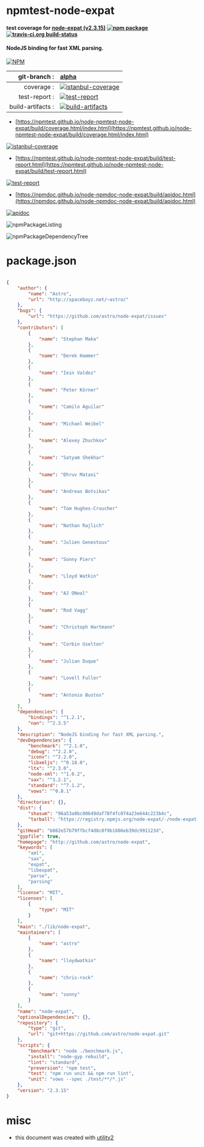 # npmtest-node-expat

#### test coverage for  [node-expat (v2.3.15)](http://github.com/astro/node-expat)  [![npm package](https://img.shields.io/npm/v/npmtest-node-expat.svg?style=flat-square)](https://www.npmjs.org/package/npmtest-node-expat) [![travis-ci.org build-status](https://api.travis-ci.org/npmtest/node-npmtest-node-expat.svg)](https://travis-ci.org/npmtest/node-npmtest-node-expat)

#### NodeJS binding for fast XML parsing.

[![NPM](https://nodei.co/npm/node-expat.png?downloads=true&downloadRank=true&stars=true)](https://www.npmjs.com/package/node-expat)

| git-branch : | [alpha](https://github.com/npmtest/node-npmtest-node-expat/tree/alpha)|
|--:|:--|
| coverage : | [![istanbul-coverage](https://npmtest.github.io/node-npmtest-node-expat/build/coverage.badge.svg)](https://npmtest.github.io/node-npmtest-node-expat/build/coverage.html/index.html)|
| test-report : | [![test-report](https://npmtest.github.io/node-npmtest-node-expat/build/test-report.badge.svg)](https://npmtest.github.io/node-npmtest-node-expat/build/test-report.html)|
| build-artifacts : | [![build-artifacts](https://npmtest.github.io/node-npmtest-node-expat/glyphicons_144_folder_open.png)](https://github.com/npmtest/node-npmtest-node-expat/tree/gh-pages/build)|

- [https://npmtest.github.io/node-npmtest-node-expat/build/coverage.html/index.html](https://npmtest.github.io/node-npmtest-node-expat/build/coverage.html/index.html)

[![istanbul-coverage](https://npmtest.github.io/node-npmtest-node-expat/build/screenCapture.buildCi.browser.%252Ftmp%252Fbuild%252Fcoverage.lib.html.png)](https://npmtest.github.io/node-npmtest-node-expat/build/coverage.html/index.html)

- [https://npmtest.github.io/node-npmtest-node-expat/build/test-report.html](https://npmtest.github.io/node-npmtest-node-expat/build/test-report.html)

[![test-report](https://npmtest.github.io/node-npmtest-node-expat/build/screenCapture.buildCi.browser.%252Ftmp%252Fbuild%252Ftest-report.html.png)](https://npmtest.github.io/node-npmtest-node-expat/build/test-report.html)

- [https://npmdoc.github.io/node-npmdoc-node-expat/build/apidoc.html](https://npmdoc.github.io/node-npmdoc-node-expat/build/apidoc.html)

[![apidoc](https://npmdoc.github.io/node-npmdoc-node-expat/build/screenCapture.buildCi.browser.%252Ftmp%252Fbuild%252Fapidoc.html.png)](https://npmdoc.github.io/node-npmdoc-node-expat/build/apidoc.html)

![npmPackageListing](https://npmtest.github.io/node-npmtest-node-expat/build/screenCapture.npmPackageListing.svg)

![npmPackageDependencyTree](https://npmtest.github.io/node-npmtest-node-expat/build/screenCapture.npmPackageDependencyTree.svg)



# package.json

```json

{
    "author": {
        "name": "Astro",
        "url": "http://spaceboyz.net/~astro/"
    },
    "bugs": {
        "url": "https://github.com/astro/node-expat/issues"
    },
    "contributors": [
        {
            "name": "Stephan Maka"
        },
        {
            "name": "Derek Hammer"
        },
        {
            "name": "Iein Valdez"
        },
        {
            "name": "Peter Körner"
        },
        {
            "name": "Camilo Aguilar"
        },
        {
            "name": "Michael Weibel"
        },
        {
            "name": "Alexey Zhuchkov"
        },
        {
            "name": "Satyam Shekhar"
        },
        {
            "name": "Dhruv Matani"
        },
        {
            "name": "Andreas Botsikas"
        },
        {
            "name": "Tom Hughes-Croucher"
        },
        {
            "name": "Nathan Rajlich"
        },
        {
            "name": "Julien Genestoux"
        },
        {
            "name": "Sonny Piers"
        },
        {
            "name": "Lloyd Watkin"
        },
        {
            "name": "AJ ONeal"
        },
        {
            "name": "Rod Vagg"
        },
        {
            "name": "Christoph Hartmann"
        },
        {
            "name": "Corbin Uselton"
        },
        {
            "name": "Julian Duque"
        },
        {
            "name": "Lovell Fuller"
        },
        {
            "name": "Antonio Bustos"
        }
    ],
    "dependencies": {
        "bindings": "^1.2.1",
        "nan": "^2.3.5"
    },
    "description": "NodeJS binding for fast XML parsing.",
    "devDependencies": {
        "benchmark": "^2.1.0",
        "debug": "^2.2.0",
        "iconv": "^2.2.0",
        "libxmljs": "^0.18.0",
        "ltx": "^2.3.0",
        "node-xml": "^1.0.2",
        "sax": "^1.2.1",
        "standard": "^7.1.2",
        "vows": "^0.8.1"
    },
    "directories": {},
    "dist": {
        "shasum": "96a53a0bc00649daf78f4fc074a23e644c223b4c",
        "tarball": "https://registry.npmjs.org/node-expat/-/node-expat-2.3.15.tgz"
    },
    "gitHead": "b062e57b79ffbcf4d8c0f9b1606eb39dc991123d",
    "gypfile": true,
    "homepage": "http://github.com/astro/node-expat",
    "keywords": [
        "xml",
        "sax",
        "expat",
        "libexpat",
        "parse",
        "parsing"
    ],
    "license": "MIT",
    "licenses": [
        {
            "type": "MIT"
        }
    ],
    "main": "./lib/node-expat",
    "maintainers": [
        {
            "name": "astro"
        },
        {
            "name": "lloydwatkin"
        },
        {
            "name": "chris-rock"
        },
        {
            "name": "sonny"
        }
    ],
    "name": "node-expat",
    "optionalDependencies": {},
    "repository": {
        "type": "git",
        "url": "git+https://github.com/astro/node-expat.git"
    },
    "scripts": {
        "benchmark": "node ./benchmark.js",
        "install": "node-gyp rebuild",
        "lint": "standard",
        "preversion": "npm test",
        "test": "npm run unit && npm run lint",
        "unit": "vows --spec ./test/**/*.js"
    },
    "version": "2.3.15"
}
```



# misc
- this document was created with [utility2](https://github.com/kaizhu256/node-utility2)

